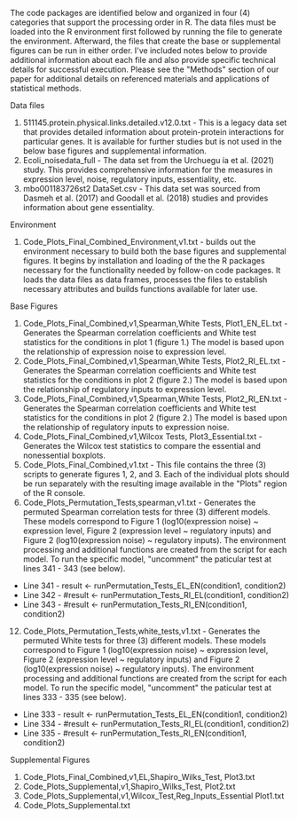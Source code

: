 The code packages are identified below and organized in four (4) categories that support the processing order in R.  The data files must be loaded into the R environment first followed by running the file to generate the environment.  Afterward, the files that create the base or supplemental figures can be run in either order.  I've included notes below to provide additional information about each file and also provide specific technical details for successful execution.  Please see the "Methods" section of our paper for additional details on referenced materials and applications of statistical methods.

Data files
1. 511145.protein.physical.links.detailed.v12.0.txt -
   This is a legacy data set that provides detailed information about protein-protein interactions for particular genes.  It is
   available for further studies but is not used in the below base figures and supplemental information.
2. Ecoli_noisedata_full - The data set from the Urchuegu ́ıa et al. (2021) study.  This provides comprehensive information for the
   measures in expression level, noise, regulatory inputs, essentiality, etc.
3. mbo001183726st2 DataSet.csv - This data set was sourced from Dasmeh et al. (2017) and Goodall et al. (2018) studies and provides
   information about gene essentiality.

Environment
1. Code_Plots_Final_Combined_Environment,v1.txt - builds out the environment necessary to build both the base figures and
   supplemental figures.  It begins by installation and loading of the the R packages necessary for the functionality needed by
   follow-on code packages.  It loads the data files as data frames, processes the files to establish necessary attributes and builds
   functions available for later use.

Base Figures
1. Code_Plots_Final_Combined,v1,Spearman,White Tests, Plot1_EN_EL.txt - Generates the Spearman correlation coefficients and White test statistics for the conditions in plot 1 (figure 1.)  The model is based upon
   the relationship of expression noise to expression level.
3. Code_Plots_Final_Combined,v1,Spearman,White Tests, Plot2_RI_EL.txt - Generates the Spearman correlation coefficients and White test statistics for the conditions in plot 2 (figure 2.)  The model is based upon
   the relationship of regulatory inputs to expression level.
4. Code_Plots_Final_Combined,v1,Spearman,White Tests, Plot2_RI_EN.txt - Generates the Spearman correlation coefficients and White test statistics for the conditions in plot 2 (figure 2.)  The model is based upon
   the relationship of regulatory inputs to expression noise.
5. Code_Plots_Final_Combined,v1,Wilcox Tests, Plot3_Essential.txt - Generates the Wilcox test statistics to compare the essential and nonessential boxplots.
6. Code_Plots_Final_Combined,v1.txt - This file contains the three (3) scripts to generate figures 1, 2, and 3. Each of the individual plots should be run separately with the resulting image available in the
   "Plots" region of the R console.
8. Code_Plots_Permutation_Tests,spearman,v1.txt - Generates the permuted Spearman correlation tests for three (3) different models.  These models correspond to Figure 1 (log10(expression noise) ~ expression level, Figure 2 (expression level ~ regulatory inputs) and Figure 2 (log10(expression noise) ~ regulatory inputs).  The environment processing and additional functions are created from the script for each model.  To run the specific model, "uncomment" the paticular test at lines 341 - 343 (see below).
   
  * Line 341 - result <- runPermutation_Tests_EL_EN(condition1, condition2)
  * Line 342 - #result <- runPermutation_Tests_RI_EL(condition1, condition2)
  * Line 343 - #result <- runPermutation_Tests_RI_EN(condition1, condition2)

12. Code_Plots_Permutation_Tests,white_tests,v1.txt - Generates the permuted White tests for three (3) different models.  These models correspond to Figure 1 (log10(expression noise) ~ expression level, Figure 2 (expression level ~ regulatory inputs) and Figure 2 (log10(expression noise) ~ regulatory inputs).  The environment processing and additional functions are created from the script for each model.  To run the specific model, "uncomment" the paticular test at lines 333 - 335 (see below).
    
  * Line 333 - result <- runPermutation_Tests_EL_EN(condition1, condition2)
  * Line 334 - #result <- runPermutation_Tests_RI_EL(condition1, condition2)
  * Line 335 - #result <- runPermutation_Tests_RI_EN(condition1, condition2)


Supplemental Figures
1. Code_Plots_Final_Combined,v1,EL,Shapiro_Wilks_Test, Plot3.txt
2. Code_Plots_Supplemental,v1,Shapiro_Wilks_Test, Plot2.txt
3. Code_Plots_Supplemental,v1,Wilcox_Test,Reg_Inputs_Essential Plot1.txt
4. Code_Plots_Supplemental.txt
